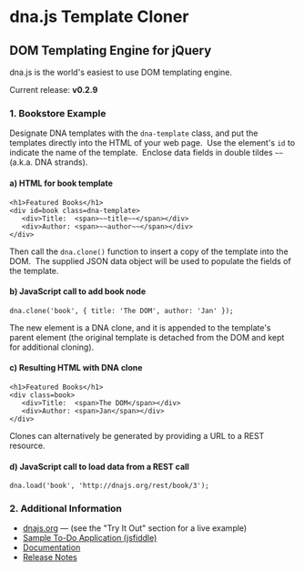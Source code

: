 dna.js Template Cloner
======================
DOM Templating Engine for jQuery
--------------------------------

dna.js is the world's easiest to use DOM templating engine.

Current release: **v0.2.9**

### 1. Bookstore Example
Designate DNA templates with the `dna-template` class, and put the templates directly into the HTML of your web page.&nbsp;  Use the element's `id` to indicate the name of the template.&nbsp;  Enclose data fields in double tildes `~~` (a.k.a. DNA strands).

#### a) HTML for book template
    <h1>Featured Books</h1>
    <div id=book class=dna-template>
       <div>Title:  <span>~~title~~</span></div>
       <div>Author: <span>~~author~~</span></div>
    </div>

Then call the `dna.clone()` function to insert a copy of the template into the DOM.&nbsp;  The supplied JSON data object will be used to populate the fields of the template.

#### b) JavaScript call to add book node
    dna.clone('book', { title: 'The DOM', author: 'Jan' });

The new element is a DNA clone, and it is appended to the template's parent element (the original template is detached from the DOM and kept for additional cloning).

#### c) Resulting HTML with DNA clone
    <h1>Featured Books</h1>
    <div class=book>
       <div>Title:  <span>The DOM</span></div>
       <div>Author: <span>Jan</span></div>
    </div>

Clones can alternatively be generated by providing a URL to a REST resource.

#### d) JavaScript call to load data from a REST call
    dna.load('book', 'http://dnajs.org/rest/book/3');

### 2. Additional Information
* [dnajs.org](http://dnajs.org) &mdash; (see the "Try It Out" section for a live example)
* [Sample To-Do Application (jsfiddle)](http://jsfiddle.net/w60g19h4/)
* [Documentation](http://dnajs.org/manual.html)
* [Release Notes](https://github.com/dnajs/dna.js/wiki/Release-Notes)
